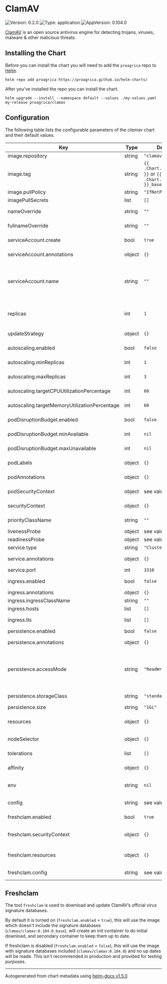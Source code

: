 # ClamAV

![Version: 0.2.0](https://img.shields.io/badge/Version-0.2.0-informational?style=flat-square) ![Type: application](https://img.shields.io/badge/Type-application-informational?style=flat-square) ![AppVersion: 0.104.0](https://img.shields.io/badge/AppVersion-0.104.0-informational?style=flat-square)

[ClamAV](https://www.clamav.net/) is an open source antivirus engine for detecting trojans, viruses, malware & other malicious threats.

## Installing the Chart

Before you can install the chart you will need to add the `proagrica` repo to [Helm](https://helm.sh/).

```shell
helm repo add proagrica https://proagrica.github.io/helm-charts/
```

After you've installed the repo you can install the chart.

```shell
helm upgrade --install --namespace default --values ./my-values.yaml my-release proagrica/clamav
```

## Configuration

The following table lists the configurable parameters of the _clamav_ chart and their default values.

| Key | Type | Default | Description |
|-----|------|---------|-------------|
| image.repository | string | `"clamav/clamav"` | Image repository. |
| image.tag | string | `{{ .Chart.AppVersion }}` or `{{ .Chart.AppVersion }}_base` | Image tag. |
| image.pullPolicy | string | `"IfNotPresent"` | Image pull policy. |
| imagePullSecrets | list | `[]` | Image pull secrets. |
| nameOverride | string | `""` | Override the name of the chart. |
| fullnameOverride | string | `""` | Override the fullname of the chart. |
| serviceAccount.create | bool | `true` | If `true`, create a new service account. |
| serviceAccount.annotations | object | `{}` | Annotations to add to the service account |
| serviceAccount.name | string | `""` | Service account to be used. If not set and serviceAccount.create is true, a name is generated using the full name template. |
| replicas | int | `1` | Number of replicas to create if `autoscalling.enabled` is `false`. |
| updateStrategy | object | `{}` | Update strategy for the pod. |
| autoscaling.enabled | bool | `false` | If `true`, create a HPA for the deployment. |
| autoscaling.minReplicas | int | `1` | Minimum number of pod replicas. |
| autoscaling.maxReplicas | int | `3` | Maximum number of pod replicas. |
| autoscaling.targetCPUUtilizationPercentage | int | `60` | Target CPU utilisation for the pod. |
| autoscaling.targetMemoryUtilizationPercentage | int | `60` | Target memory utilisation for the pod. |
| podDisruptionBudget.enabled | bool | `false` | If `true`, create a PDB for the deployment. |
| podDisruptionBudget.minAvailable | int | `nil` | Set the PDB minimum available pods. |
| podDisruptionBudget.maxUnavailable | int | `nil` | Set the PDB maximum unavailable pods. |
| podLabels | object | `{}` | Labels to add to the pod. |
| podAnnotations | object | `{}` | Annotations to add to the pod. |
| podSecurityContext | object | see values.yaml | Security context for the pod. |
| securityContext | object | `{}` | Security context for the clamav container. |
| priorityClassName | string | `""` | Priority class name to use. |
| livenessProbe | object | see values.yaml | The liveness probe. |
| readinessProbe | object | see values.yaml | The readiness probe. |
| service.type | string | `"ClusterIP"` | Service type. |
| service.annotations | object | `{}` | Annotations to add to the service. |
| service.port | int | `3310` | Service port. |
| ingress.enabled | bool | `false` | If `true`, create an ingress object. |
| ingress.annotations | object | `{}` | Ingress annotations. |
| ingress.ingressClassName | string | `""` | Ingress class to use. |
| ingress.hosts | list | `[]` | Ingress hosts. |
| ingress.tls | list | `[]` | Ingress TLS configuration |
| persistence.enabled | bool | `false` | If `true`, create a PVC. |
| persistence.annotations | object | `{}` | Annotations to add to the PVC. |
| persistence.accessMode | string | `"ReadWriteOnce"` | Use an existing PVC to persist data. existingClaim: existing-pvc -- Persistence access mode. |
| persistence.storageClass | string | `"standard"` | PVC storage class (use `-`` for default). |
| persistence.size | string | `"1Gi"` | Size of PVC to create. |
| resources | object | `{}` | Resource requests and limits for the clamav container. |
| nodeSelector | object | `{}` | Node labels for pod assignment. |
| tolerations | list | `[]` | Tolerations for pod assignment. |
| affinity | object | `{}` | Affinity for pod assignment. |
| env | string | `nil` | Environment variables for the clamav container. |
| config | string | see values.yaml | The `clamd` configuration. |
| freshclam.enabled | bool | `true` | If `true`, create a freshclam container. |
| freshclam.securityContext | object | `{}` | Security context for the freshclam container. |
| freshclam.resources | object | `{}` | Resource requests and limits for the freshclam container. |
| freshclam.config | string | see values.yaml | The `freshclam` configuration. |

## Freshclam

The tool `freshclam` is used to download and update ClamAV’s official virus signature databases.

By default it is turned on (`freshclam.enabled` = `true`), this will use the image which doesn't include the signature databases (`clamav/clamav:0.104.0_base`), will create an init container to do initial download, and secondary container to keep them up to date.

If freshclam is disabled (`freshclam.enabled` = `false`), this will use the image with signature databases included (`clamav/clamav:0.104.0`) and no up dates will be made. This isn't recommended in production and provided for testing purposes.

----------------------------------------------
Autogenerated from chart metadata using [helm-docs v1.5.0](https://github.com/norwoodj/helm-docs/releases/v1.5.0)

